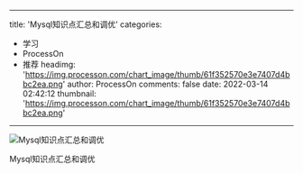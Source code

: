 
---
title: 'Mysql知识点汇总和调优'
categories: 
 - 学习
 - ProcessOn
 - 推荐
headimg: 'https://img.processon.com/chart_image/thumb/61f352570e3e7407d4bbc2ea.png'
author: ProcessOn
comments: false
date: 2022-03-14 02:42:12
thumbnail: 'https://img.processon.com/chart_image/thumb/61f352570e3e7407d4bbc2ea.png'
---

<div>   
<img class="thumb" alt="Mysql知识点汇总和调优" src="https://img.processon.com/chart_image/thumb/61f352570e3e7407d4bbc2ea.png" referrerpolicy="no-referrer">
<p>Mysql知识点汇总和调优</p>  
</div>
            